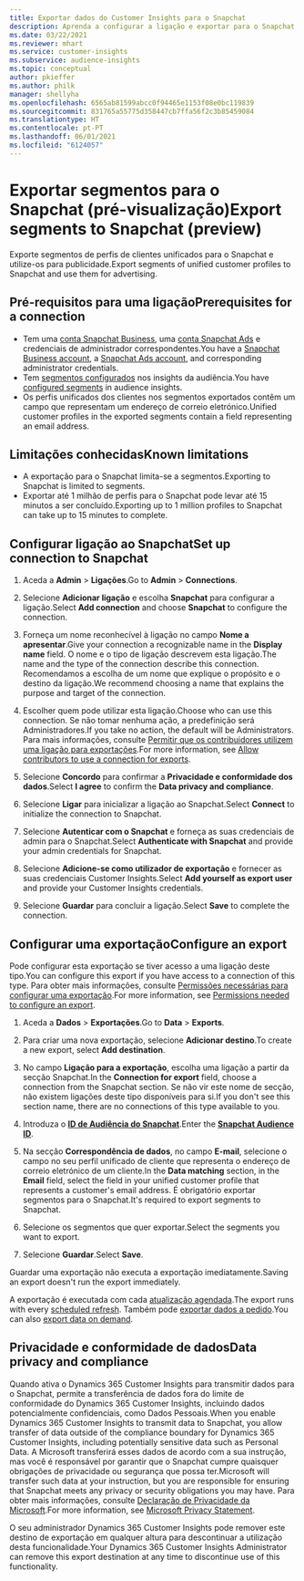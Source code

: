 ```yaml
---
title: Exportar dados do Customer Insights para o Snapchat
description: Aprenda a configurar a ligação e exportar para o Snapchat.
ms.date: 03/22/2021
ms.reviewer: mhart
ms.service: customer-insights
ms.subservice: audience-insights
ms.topic: conceptual
author: pkieffer
ms.author: philk
manager: shellyha
ms.openlocfilehash: 6565ab81599abcc0f94465e1153f08e0bc119839
ms.sourcegitcommit: 831765a55775d358447cb7ffa56f2c3b85459084
ms.translationtype: HT
ms.contentlocale: pt-PT
ms.lasthandoff: 06/01/2021
ms.locfileid: "6124057"
---
```

# <a name="export-segments-to-snapchat-preview"></a><span data-ttu-id="64a78-103">Exportar segmentos para o Snapchat (pré-visualização)</span><span class="sxs-lookup"><span data-stu-id="64a78-103">Export segments to Snapchat (preview)</span></span>

<span data-ttu-id="64a78-104">Exporte segmentos de perfis de clientes unificados para o Snapchat e utilize-os para publicidade.</span><span class="sxs-lookup"><span data-stu-id="64a78-104">Export segments of unified customer profiles to Snapchat and use them for advertising.</span></span> 

## <a name="prerequisites-for-a-connection"></a><span data-ttu-id="64a78-105">Pré-requisitos para uma ligação</span><span class="sxs-lookup"><span data-stu-id="64a78-105">Prerequisites for a connection</span></span>

-   <span data-ttu-id="64a78-106">Tem uma [conta Snapchat Business](https://business.snapchat.com/), uma [conta Snapchat Ads](https://ads.snapchat.com/) e credenciais de administrador correspondentes.</span><span class="sxs-lookup"><span data-stu-id="64a78-106">You have a [Snapchat Business account](https://business.snapchat.com/), a [Snapchat Ads account](https://ads.snapchat.com/), and corresponding administrator credentials.</span></span>
-   <span data-ttu-id="64a78-107">Tem [segmentos configurados](segments.md) nos insights da audiência.</span><span class="sxs-lookup"><span data-stu-id="64a78-107">You have [configured segments](segments.md) in audience insights.</span></span>
-   <span data-ttu-id="64a78-108">Os perfis unificados dos clientes nos segmentos exportados contêm um campo que representam um endereço de correio eletrónico.</span><span class="sxs-lookup"><span data-stu-id="64a78-108">Unified customer profiles in the exported segments contain a field representing an email address.</span></span>

## <a name="known-limitations"></a><span data-ttu-id="64a78-109">Limitações conhecidas</span><span class="sxs-lookup"><span data-stu-id="64a78-109">Known limitations</span></span>

- <span data-ttu-id="64a78-110">A exportação para o Snapchat limita-se a segmentos.</span><span class="sxs-lookup"><span data-stu-id="64a78-110">Exporting to Snapchat is limited to segments.</span></span>
- <span data-ttu-id="64a78-111">Exportar até 1 milhão de perfis para o Snapchat pode levar até 15 minutos a ser concluído.</span><span class="sxs-lookup"><span data-stu-id="64a78-111">Exporting up to 1 million profiles to Snapchat can take up to 15 minutes to complete.</span></span> 

## <a name="set-up-connection-to-snapchat"></a><span data-ttu-id="64a78-112">Configurar ligação ao Snapchat</span><span class="sxs-lookup"><span data-stu-id="64a78-112">Set up connection to Snapchat</span></span>

1. <span data-ttu-id="64a78-113">Aceda a **Admin** > **Ligações**.</span><span class="sxs-lookup"><span data-stu-id="64a78-113">Go to **Admin** > **Connections**.</span></span>

1. <span data-ttu-id="64a78-114">Selecione **Adicionar ligação** e escolha **Snapchat** para configurar a ligação.</span><span class="sxs-lookup"><span data-stu-id="64a78-114">Select **Add connection** and choose **Snapchat** to configure the connection.</span></span>

1. <span data-ttu-id="64a78-115">Forneça um nome reconhecível à ligação no campo **Nome a apresentar**.</span><span class="sxs-lookup"><span data-stu-id="64a78-115">Give your connection a recognizable name in the **Display name** field.</span></span> <span data-ttu-id="64a78-116">O nome e o tipo de ligação descrevem esta ligação.</span><span class="sxs-lookup"><span data-stu-id="64a78-116">The name and the type of the connection describe this connection.</span></span> <span data-ttu-id="64a78-117">Recomendamos a escolha de um nome que explique o propósito e o destino da ligação.</span><span class="sxs-lookup"><span data-stu-id="64a78-117">We recommend choosing a name that explains the purpose and target of the connection.</span></span>

1. <span data-ttu-id="64a78-118">Escolher quem pode utilizar esta ligação.</span><span class="sxs-lookup"><span data-stu-id="64a78-118">Choose who can use this connection.</span></span> <span data-ttu-id="64a78-119">Se não tomar nenhuma ação, a predefinição será Administradores.</span><span class="sxs-lookup"><span data-stu-id="64a78-119">If you take no action, the default will be Administrators.</span></span> <span data-ttu-id="64a78-120">Para mais informações, consulte [Permitir que os contribuidores utilizem uma ligação para exportações](connections.md#allow-contributors-to-use-a-connection-for-exports).</span><span class="sxs-lookup"><span data-stu-id="64a78-120">For more information, see [Allow contributors to use a connection for exports](connections.md#allow-contributors-to-use-a-connection-for-exports).</span></span>

1. <span data-ttu-id="64a78-121">Selecione **Concordo** para confirmar a **Privacidade e conformidade dos dados**.</span><span class="sxs-lookup"><span data-stu-id="64a78-121">Select **I agree** to confirm the **Data privacy and compliance**.</span></span>

1. <span data-ttu-id="64a78-122">Selecione **Ligar** para inicializar a ligação ao Snapchat.</span><span class="sxs-lookup"><span data-stu-id="64a78-122">Select **Connect** to initialize the connection to Snapchat.</span></span>

1. <span data-ttu-id="64a78-123">Selecione **Autenticar com o Snapchat** e forneça as suas credenciais de admin para o Snapchat.</span><span class="sxs-lookup"><span data-stu-id="64a78-123">Select **Authenticate with Snapchat** and provide your admin credentials for Snapchat.</span></span> 

1. <span data-ttu-id="64a78-124">Selecione **Adicione-se como utilizador de exportação** e fornecer as suas credenciais Customer Insights.</span><span class="sxs-lookup"><span data-stu-id="64a78-124">Select **Add yourself as export user** and provide your Customer Insights credentials.</span></span>

1. <span data-ttu-id="64a78-125">Selecione **Guardar** para concluir a ligação.</span><span class="sxs-lookup"><span data-stu-id="64a78-125">Select **Save** to complete the connection.</span></span>

## <a name="configure-an-export"></a><span data-ttu-id="64a78-126">Configurar uma exportação</span><span class="sxs-lookup"><span data-stu-id="64a78-126">Configure an export</span></span>

<span data-ttu-id="64a78-127">Pode configurar esta exportação se tiver acesso a uma ligação deste tipo.</span><span class="sxs-lookup"><span data-stu-id="64a78-127">You can configure this export if you have access to a connection of this type.</span></span> <span data-ttu-id="64a78-128">Para obter mais informações, consulte [Permissões necessárias para configurar uma exportação](export-destinations.md#set-up-a-new-export).</span><span class="sxs-lookup"><span data-stu-id="64a78-128">For more information, see [Permissions needed to configure an export](export-destinations.md#set-up-a-new-export).</span></span>

1. <span data-ttu-id="64a78-129">Aceda a **Dados** > **Exportações**.</span><span class="sxs-lookup"><span data-stu-id="64a78-129">Go to **Data** > **Exports**.</span></span>

1. <span data-ttu-id="64a78-130">Para criar uma nova exportação, selecione **Adicionar destino**.</span><span class="sxs-lookup"><span data-stu-id="64a78-130">To create a new export, select **Add destination**.</span></span>

1. <span data-ttu-id="64a78-131">No campo **Ligação para a exportação**, escolha uma ligação a partir da secção Snapchat.</span><span class="sxs-lookup"><span data-stu-id="64a78-131">In the **Connection for export** field, choose a connection from the Snapchat section.</span></span> <span data-ttu-id="64a78-132">Se não vir este nome de secção, não existem ligações deste tipo disponíveis para si.</span><span class="sxs-lookup"><span data-stu-id="64a78-132">If you don't see this section name, there are no connections of this type available to you.</span></span>

1. <span data-ttu-id="64a78-133">Introduza o [**ID de Audiência do Snapchat**](https://businesshelp.snapchat.com/s/article/custom-audiences).</span><span class="sxs-lookup"><span data-stu-id="64a78-133">Enter the [**Snapchat Audience ID**](https://businesshelp.snapchat.com/s/article/custom-audiences).</span></span>

1. <span data-ttu-id="64a78-134">Na secção **Correspondência de dados**, no campo **E-mail**, selecione o campo no seu perfil unificado de cliente que representa o endereço de correio eletrónico de um cliente.</span><span class="sxs-lookup"><span data-stu-id="64a78-134">In the **Data matching** section, in the **Email** field, select the field in your unified customer profile that represents a customer's email address.</span></span> <span data-ttu-id="64a78-135">É obrigatório exportar segmentos para o Snapchat.</span><span class="sxs-lookup"><span data-stu-id="64a78-135">It's required to export segments to Snapchat.</span></span>

1. <span data-ttu-id="64a78-136">Selecione os segmentos que quer exportar.</span><span class="sxs-lookup"><span data-stu-id="64a78-136">Select the segments you want to export.</span></span> 

1. <span data-ttu-id="64a78-137">Selecione **Guardar**.</span><span class="sxs-lookup"><span data-stu-id="64a78-137">Select **Save**.</span></span>

<span data-ttu-id="64a78-138">Guardar uma exportação não executa a exportação imediatamente.</span><span class="sxs-lookup"><span data-stu-id="64a78-138">Saving an export doesn't run the export immediately.</span></span>

<span data-ttu-id="64a78-139">A exportação é executada com cada [atualização agendada](system.md#schedule-tab).</span><span class="sxs-lookup"><span data-stu-id="64a78-139">The export runs with every [scheduled refresh](system.md#schedule-tab).</span></span> <span data-ttu-id="64a78-140">Também pode [exportar dados a pedido](export-destinations.md#run-exports-on-demand).</span><span class="sxs-lookup"><span data-stu-id="64a78-140">You can also [export data on demand](export-destinations.md#run-exports-on-demand).</span></span> 


## <a name="data-privacy-and-compliance"></a><span data-ttu-id="64a78-141">Privacidade e conformidade de dados</span><span class="sxs-lookup"><span data-stu-id="64a78-141">Data privacy and compliance</span></span>

<span data-ttu-id="64a78-142">Quando ativa o Dynamics 365 Customer Insights para transmitir dados para o Snapchat, permite a transferência de dados fora do limite de conformidade do Dynamics 365 Customer Insights, incluindo dados potencialmente confidenciais, como Dados Pessoais.</span><span class="sxs-lookup"><span data-stu-id="64a78-142">When you enable Dynamics 365 Customer Insights to transmit data to Snapchat, you allow transfer of data outside of the compliance boundary for Dynamics 365 Customer Insights, including potentially sensitive data such as Personal Data.</span></span> <span data-ttu-id="64a78-143">A Microsoft transferirá esses dados de acordo com a sua instrução, mas você é responsável por garantir que o Snapchat cumpre quaisquer obrigações de privacidade ou segurança que possa ter.</span><span class="sxs-lookup"><span data-stu-id="64a78-143">Microsoft will transfer such data at your instruction, but you are responsible for ensuring that Snapchat meets any privacy or security obligations you may have.</span></span> <span data-ttu-id="64a78-144">Para obter mais informações, consulte [Declaração de Privacidade da Microsoft](https://go.microsoft.com/fwlink/?linkid=396732).</span><span class="sxs-lookup"><span data-stu-id="64a78-144">For more information, see [Microsoft Privacy Statement](https://go.microsoft.com/fwlink/?linkid=396732).</span></span>

<span data-ttu-id="64a78-145">O seu administrador Dynamics 365 Customer Insights pode remover este destino de exportação em qualquer altura para descontinuar a utilização desta funcionalidade.</span><span class="sxs-lookup"><span data-stu-id="64a78-145">Your Dynamics 365 Customer Insights Administrator can remove this export destination at any time to discontinue use of this functionality.</span></span>
